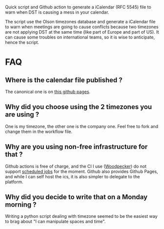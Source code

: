 Quick script and Github action to generate a iCalendar (RFC 5545) file to warn when DST is causing a mess in your calendar.

The script use the Olson timezones database and generate a iCalendar file to warn when meetings are going to cause conflicts because
two timezones are not applying DST at the same time (like part of Europe and part of US). It can cause some troubles on international
teams, so it is wise to anticipate, hence the script.

# FAQ

## Where is the calendar file published ?

The canonical one is on [this github pages](https://mscherer.github.io/dst_calendar/).

## Why did you choose using the 2 timezones you are using ?

One is my timezone, the other one is the company one. Feel free to fork and change them in the workflow file.

## Why are you using non-free infrastructure for that ?

Github actions is free of charge, and the CI I use ([Woodpecker](https://woodpecker-ci.org/)) do not support [scheduled jobs](https://github.com/woodpecker-ci/woodpecker/issues/8) for the moment.
Github also provides Github Pages, and while I can self host the ics, it is also simpler to delegate to the platform.

## Why did you decide to write that on a Monday morning ?

Writing a python script dealing with timezone seemed to be the easiest way to brag about "I can manipulate spaces and time".
